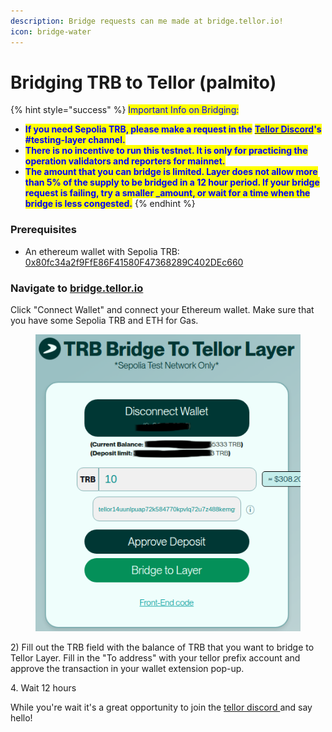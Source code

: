 ```yaml
---
description: Bridge requests can me made at bridge.tellor.io!
icon: bridge-water
---
```


# Bridging TRB to Tellor (palmito)

{% hint style="success" %}
<mark style="color:blue;">Important Info on Bridging:</mark>

* <mark style="color:blue;">**If you need Sepolia TRB, please make a request in the**</mark> [<mark style="color:blue;">**Tellor Discord**</mark>](https://discord.gg/kaMenz4ZVw)<mark style="color:blue;">**'s #testing-layer channel.**</mark>
* <mark style="color:blue;">**There is no incentive to run this testnet. It is only for practicing the operation validators and reporters for mainnet.**</mark>
* <mark style="color:blue;">**The amount that you can bridge is limited. Layer does not allow more than 5% of the supply to be bridged in a 12 hour period. If your bridge request is failing, try a smaller  \_amount, or wait for a time when the bridge is less congested.**</mark>
{% endhint %}

### Prerequisites

* An ethereum wallet with Sepolia TRB: [0x80fc34a2f9FfE86F41580F47368289C402DEc660](https://sepolia.etherscan.io/address/0x80fc34a2f9FfE86F41580F47368289C402DEc660)

### Navigate to [bridge.tellor.io](https://bridge.tellor.io/)

Click "Connect Wallet" and connect your Ethereum wallet. Make sure that you have some Sepolia TRB and ETH for Gas.&#x20;

<figure><img src="../../.gitbook/assets/Screenshot From 2025-05-02 11-57-51.png" alt=""><figcaption></figcaption></figure>

2\) Fill out the TRB field with the balance of TRB that you want to bridge to Tellor Layer. Fill in the "To address" with your tellor prefix account and approve the transaction in your wallet extension pop-up.

4\. Wait 12 hours

While you're wait it's a great opportunity to join the [tellor discord ](https://discord.gg/tellor)and say hello!
